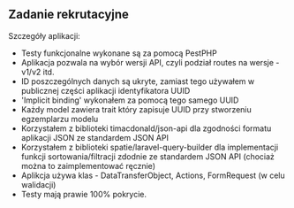 ## Zadanie rekrutacyjne

Szczegóły aplikacji:

- Testy funkcjonalne wykonane są za pomocą PestPHP
- Aplikacja pozwala na wybór wersji API, czyli podział routes na wersje - v1/v2 itd.
- ID poszczególnych danych są ukryte, zamiast tego używałem w publicznej części aplikacji identyfikatora UUID
- 'Implicit binding' wykonałem za pomocą tego samego UUID
- Każdy model zawiera trait który zapisuje UUID przy stworzeniu egzemplarzu modelu
- Korzystałem z biblioteki timacdonald/json-api dla zgodności formatu aplikacji JSON ze standardem JSON API
- Korzystałem z biblioteki spatie/laravel-query-builder dla implementacji funkcji sortowania/filtracji zdodnie ze standardem JSON API (chociaż można to zaimplementować ręcznie)
- Aplikcja używa klas - DataTransferObject, Actions, FormRequest (w celu walidacji)
- Testy mają prawie 100% pokrycie.
